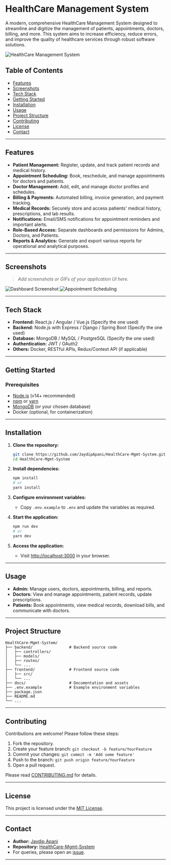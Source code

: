 # HealthCare Management System

A modern, comprehensive HealthCare Management System designed to streamline and digitize the management of patients, appointments, doctors, billing, and more. This system aims to increase efficiency, reduce errors, and improve the quality of healthcare services through robust software solutions.

![HealthCare Management System](docs/assets/healthcare_banner.png)

## Table of Contents

- [Features](#features)
- [Screenshots](#screenshots)
- [Tech Stack](#tech-stack)
- [Getting Started](#getting-started)
- [Installation](#installation)
- [Usage](#usage)
- [Project Structure](#project-structure)
- [Contributing](#contributing)
- [License](#license)
- [Contact](#contact)

---

## Features

- **Patient Management:** Register, update, and track patient records and medical history.
- **Appointment Scheduling:** Book, reschedule, and manage appointments for doctors and patients.
- **Doctor Management:** Add, edit, and manage doctor profiles and schedules.
- **Billing & Payments:** Automated billing, invoice generation, and payment tracking.
- **Medical Records:** Securely store and access patients' medical history, prescriptions, and lab results.
- **Notifications:** Email/SMS notifications for appointment reminders and important alerts.
- **Role-Based Access:** Separate dashboards and permissions for Admins, Doctors, and Patients.
- **Reports & Analytics:** Generate and export various reports for operational and analytical purposes.

---

## Screenshots

> _Add screenshots or GIFs of your application UI here._

![Dashboard Screenshot](docs/assets/dashboard.png)
![Appointment Scheduling](docs/assets/appointments.png)

---

## Tech Stack

- **Frontend:** React.js / Angular / Vue.js (Specify the one used)
- **Backend:** Node.js with Express / Django / Spring Boot (Specify the one used)
- **Database:** MongoDB / MySQL / PostgreSQL (Specify the one used)
- **Authentication:** JWT / OAuth2
- **Others:** Docker, RESTful APIs, Redux/Context API (if applicable)

---

## Getting Started

### Prerequisites

- [Node.js](https://nodejs.org/) (v14+ recommended)
- [npm](https://www.npmjs.com/) or [yarn](https://yarnpkg.com/)
- [MongoDB](https://www.mongodb.com/) (or your chosen database)
- Docker (optional, for containerization)

---

## Installation

1. **Clone the repository:**
   ```bash
   git clone https://github.com/JaydipApani/HealthCare-Mgmt-System.git
   cd HealthCare-Mgmt-System
   ```

2. **Install dependencies:**
   ```bash
   npm install
   # or
   yarn install
   ```

3. **Configure environment variables:**
   - Copy `.env.example` to `.env` and update the variables as required.

4. **Start the application:**
   ```bash
   npm run dev
   # or
   yarn dev
   ```

5. **Access the application:**
   - Visit [http://localhost:3000](http://localhost:3000) in your browser.

---

## Usage

- **Admin:** Manage users, doctors, appointments, billing, and reports.
- **Doctors:** View and manage appointments, patient records, update prescriptions.
- **Patients:** Book appointments, view medical records, download bills, and communicate with doctors.

---

## Project Structure

```plaintext
HealthCare-Mgmt-System/
├── backend/                # Backend source code
│   ├── controllers/
│   ├── models/
│   ├── routes/
│   └── ...
├── frontend/               # Frontend source code
│   ├── src/
│   └── ...
├── docs/                   # Documentation and assets
├── .env.example            # Example environment variables
├── package.json
├── README.md
└── ...
```

---

## Contributing

Contributions are welcome! Please follow these steps:

1. Fork the repository.
2. Create your feature branch: `git checkout -b feature/YourFeature`
3. Commit your changes: `git commit -m 'Add some feature'`
4. Push to the branch: `git push origin feature/YourFeature`
5. Open a pull request.

Please read [CONTRIBUTING.md](CONTRIBUTING.md) for details.

---

## License

This project is licensed under the [MIT License](LICENSE).

---

## Contact

- **Author:** [Jaydip Apani](https://github.com/JaydipApani)
- **Repository:** [HealthCare-Mgmt-System](https://github.com/JaydipApani/HealthCare-Mgmt-System)
- For queries, please open an [issue](https://github.com/JaydipApani/HealthCare-Mgmt-System/issues).

---
